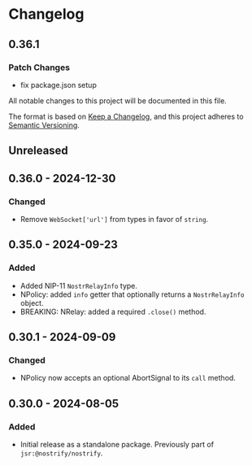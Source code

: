 # Changelog

## 0.36.1

### Patch Changes

- fix package.json setup

All notable changes to this project will be documented in this file.

The format is based on [Keep a Changelog](https://keepachangelog.com/en/1.1.0/),
and this project adheres to [Semantic Versioning](https://semver.org/spec/v2.0.0.html).

## Unreleased

## 0.36.0 - 2024-12-30

### Changed

- Remove `WebSocket['url']` from types in favor of `string`.

## 0.35.0 - 2024-09-23

### Added

- Added NIP-11 `NostrRelayInfo` type.
- NPolicy: added `info` getter that optionally returns a `NostrRelayInfo` object.
- BREAKING: NRelay: added a required `.close()` method.

## 0.30.1 - 2024-09-09

### Changed

- NPolicy now accepts an optional AbortSignal to its `call` method.

## 0.30.0 - 2024-08-05

### Added

- Initial release as a standalone package. Previously part of `jsr:@nostrify/nostrify`.
